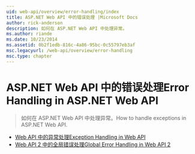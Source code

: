 ```yaml
---
uid: web-api/overview/error-handling/index
title: ASP.NET Web API 中的错误处理 |Microsoft Docs
author: rick-anderson
description: 如何在 ASP.NET Web API 中处理异常。
ms.author: riande
ms.date: 10/23/2014
ms.assetid: 0b2f1edb-816c-4a86-95bc-0c55797eb3af
msc.legacyurl: /web-api/overview/error-handling
msc.type: chapter
---
```

<a name="error-handling-in-aspnet-web-api"></a><span data-ttu-id="c8f3c-103">ASP.NET Web API 中的错误处理</span><span class="sxs-lookup"><span data-stu-id="c8f3c-103">Error Handling in ASP.NET Web API</span></span>
====================
> <span data-ttu-id="c8f3c-104">如何在 ASP.NET Web API 中处理异常。</span><span class="sxs-lookup"><span data-stu-id="c8f3c-104">How to handle exceptions in ASP.NET Web API.</span></span>


- [<span data-ttu-id="c8f3c-105">Web API 中的异常处理</span><span class="sxs-lookup"><span data-stu-id="c8f3c-105">Exception Handling in Web API</span></span>](exception-handling.md)
- [<span data-ttu-id="c8f3c-106">Web API 2 中的全局错误处理</span><span class="sxs-lookup"><span data-stu-id="c8f3c-106">Global Error Handling in Web API 2</span></span>](web-api-global-error-handling.md)

